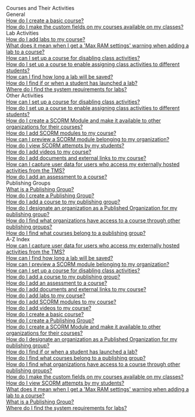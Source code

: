 <!-- 
    Adding new documents!
    1. Duplicate the following:
        <a class="subtopic_link" href="insert_document_link_here*">
            <div class="subtopic_title">insert_document_title here</div>
            <div class="subtopic_description">insert_document_description_here</div>
        </a>
    2. Replace:
        href link with your document's link
        subtopic_title text with your document's title
        subtopic_description text with your document's description
    3. Place in respective subtopic group
    4. Ensure to add the new document in A-Z index
-->

<div class="categoriesHeader" tabindex="0" title="Administrator - Courses and Their Activities Docs Container">Courses and Their Activities</div>
<div class="accordionModule">
  <div class="subtopic selected">
    <div class="subtopic_header" tabindex="0" title="General Docs" role="button" aria-selected="true" selected>General</div>
    <div id="body_1" class="subtopic_links">
      <a class="subtopic_link" href="/tms/tms-administrators/courses-and-activities/overall/create-course.md">
        <div class="subtopic_title">How do I create a basic course?</div>
      </a>
      <a class="subtopic_link" href="/tms/tms-administrators/courses-and-activities/overall/cascade-custom-fields.md">
        <div class="subtopic_title">How do I make the custom fields on my courses available on my classes?</div>
      </a>
    </div>
  </div>
  <div class="subtopic">
    <div class="subtopic_header" tabindex="0" title="Lab Activities Docs" role="button" aria-selected="false">Lab Activities</div>
    <div class="subtopic_links">
      <a class="subtopic_link" href="/tms/tms-administrators/courses-and-activities/labs/add-labs.md">
        <div class="subtopic_title">How do I add labs to my course?</div>
      </a>
      <a class="subtopic_link" href="/tms/tms-administrators/courses-and-activities/labs/max-ram.md">
        <div class="subtopic_title">What does it mean when I get a 'Max RAM settings' warning when adding a lab to a course?</div>
      </a>
      <a class="subtopic_link" href="/tms/tms-administrators/courses-and-activities/overall/course-setting-disable-class-activities.md">
        <div class="subtopic_title">How can I set up a course for disabling class activities?</div>
      </a>
        <a class="subtopic_link" href="/tms/tms-administrators/courses-and-activities/labs/course-enable-assigning-class-activities.md">
        <div class="subtopic_title">How do I set up a course to enable assigning class activities to different students?</div>
      </a>
        <a class="subtopic_link" href="/tms/tms-administrators/courses-and-activities/labs/find-how-long-lab-will-be-saved-for.md">
        <div class="subtopic_title">How can I find how long a lab will be saved?</div>
      </a>
      <a class="subtopic_link" href="/tms/tms-administrators/courses-and-activities/labs/find-if-student-launched-lab.md">
        <div class="subtopic_title">How do I find if or when a student has launched a lab?</div>
      </a>
      <a class="subtopic_link" href="/tms/tms-administrators/courses-and-activities/labs/find-system-requirements-for-labs.md">
        <div class="subtopic_title">Where do I find the system requirements for labs?</div>
      </a>
    </div>
  </div>
  <div class="subtopic">
    <div class="subtopic_header" tabindex="0" title="Other Activities Docs" role="button" aria-selected="false">Other Activities</div>
    <div class="subtopic_links">
      <a class="subtopic_link" href="/tms/tms-administrators/courses-and-activities/overall/course-setting-disable-class-activities.md">
        <div class="subtopic_title">How can I set up a course for disabling class activities?</div>
      </a>
        <a class="subtopic_link" href="/tms/tms-administrators/courses-and-activities/labs/course-enable-assigning-class-activities.md">
        <div class="subtopic_title">How do I set up a course to enable assigning class activities to different students?</div>
      </a>
        <a class="subtopic_link" href="/tms/tms-administrators/courses-and-activities/other-activities/create-scorm-module.md">
        <div class="subtopic_title">How do I create a SCORM Module and make it available to other organizations for their courses?</div>
      </a>
      <a class="subtopic_link" href="/tms/tms-administrators/courses-and-activities/other-activities/add-scorm.md">
        <div class="subtopic_title">How do I add SCORM modules to my course?</div>
      </a>
      <a class="subtopic_link" href="/tms/tms-administrators/courses-and-activities/other-activities/start-scorm-module.md">
        <div class="subtopic_title">How can I preview a SCORM module belonging to my organization?</div>
      </a>
      <a class="subtopic_link" href="/tms/tms-administrators/courses-and-activities/other-activities/view-scorm-attempts.md">
        <div class="subtopic_title">How do I view SCORM attempts by my students?</div>
      </a>
      <a class="subtopic_link" href="/tms/tms-administrators/courses-and-activities/other-activities/add-video.md">
        <div class="subtopic_title">How do I add videos to my course?</div>
      </a>
      <a class="subtopic_link" href="/tms/tms-administrators/courses-and-activities/other-activities/add-docs-urls.md">
        <div class="subtopic_title">How do I add documents and external links to my course?</div>
      </a>
      <a class="subtopic_link" href="/tms/tms-administrators/courses-and-activities/other-activities/capture-user-data-for-externally-hosted-activities.md">
        <div class="subtopic_title">How can I capture user data for users who access my externally hosted activities from the TMS?</div>
      </a>
      <a class="subtopic_link" href="/tms/tms-administrators/courses-and-activities/other-activities/add-assessment.md">
        <div class="subtopic_title">How do I add an assessment to a course?</div>
      </a>
    </div>
  </div>
  <div class="subtopic">
    <div class="subtopic_header" tabindex="0" title="Publishing Group Docs" role="button" aria-selected="false">Publishing Groups</div>
    <div class="subtopic_links">
      <a class="subtopic_link" href="/tms/tms-administrators/courses-and-activities/pgs/what-is-publishing-group.md">
        <div class="subtopic_title">What is a Publishing Group?</div>
      </a>
      <a class="subtopic_link" href="/tms/tms-administrators/courses-and-activities/pgs/create-publishing-group.md">
        <div class="subtopic_title">How do I create a Publishing Group?</div>
      </a>
      <a class="subtopic_link" href="/tms/tms-administrators/courses-and-activities/pgs/add-courses-to-publishing-group.md">
        <div class="subtopic_title">How do I add a course to my publishing group?</div>
      </a>
      <a class="subtopic_link" href="/tms/tms-administrators/courses-and-activities/pgs/add-published-orgs-to-publishing-group.md">
        <div class="subtopic_title">How do I designate an organization as a Published Organization for my publishing group?</div>
      </a>
      <a class="subtopic_link" href="/tms/tms-administrators/courses-and-activities/pgs/pg-add-pg-error-resolution.md">
        <div class="subtopic_title">How do I find what organizations have access to a course through other publishing groups?</div>
      </a>
      <a class="subtopic_link" href="/tms/tms-administrators/courses-and-activities/pgs/pg-add-org-error-resolution.md">
        <div class="subtopic_title">How do I find what courses belong to a publishing group?</div>
      </a>
    </div>
  </div>
  <div class="subtopic">
    <div class="subtopic_header" tabindex="0" title="Admin Courses and Activities A-Z Docs" role="button" aria-selected="false">A-Z Index</div>
    <div class="subtopic_links">
      <a class="subtopic_link" href="/tms/tms-administrators/courses-and-activities/other-activities/capture-user-data-for-externally-hosted-activities.md">
        <div class="subtopic_title">How can I capture user data for users who access my externally hosted activities from the TMS?</div>
      </a>
      <a class="subtopic_link" href="/tms/tms-administrators/courses-and-activities/labs/find-how-long-lab-will-be-saved-for.md">
        <div class="subtopic_title">How can I find how long a lab will be saved?</div>
      </a>
      <a class="subtopic_link" href="/tms/tms-administrators/courses-and-activities/other-activities/start-scorm-module.md">
        <div class="subtopic_title">How can I preview a SCORM module belonging to my organization?</div>
      </a>
        <a class="subtopic_link" href="/tms/tms-administrators/courses-and-activities/overall/course-setting-disable-class-activities.md">
        <div class="subtopic_title">How can I set up a course for disabling class activities?</div>
      </a>
      <a class="subtopic_link" href="/tms/tms-administrators/courses-and-activities/pgs/add-courses-to-publishing-group.md">
        <div class="subtopic_title">How do I add a course to my publishing group?</div>
        </a>
      <a class="subtopic_link" href="/tms/tms-administrators/courses-and-activities/other-activities/add-assessment.md">
        <div class="subtopic_title">How do I add an assessment to a course?</div>
      </a>
      <a class="subtopic_link" href="/tms/tms-administrators/courses-and-activities/other-activities/add-docs-urls.md">
        <div class="subtopic_title">How do I add documents and external links to my course?</div>
      </a>
      <a class="subtopic_link" href="/tms/tms-administrators/courses-and-activities/labs/add-labs.md">
        <div class="subtopic_title">How do I add labs to my course?</div>
      </a>
      <a class="subtopic_link" href="/tms/tms-administrators/courses-and-activities/other-activities/add-scorm.md">
        <div class="subtopic_title">How do I add SCORM modules to my course?</div>
      </a>
      <a class="subtopic_link" href="/tms/tms-administrators/courses-and-activities/other-activities/add-video.md">
        <div class="subtopic_title">How do I add videos to my course?</div>
      </a>
      <a class="subtopic_link" href="/tms/tms-administrators/courses-and-activities/overall/create-course.md">
        <div class="subtopic_title">How do I create a basic course?</div>
      </a>
      <a class="subtopic_link" href="/tms/tms-administrators/courses-and-activities/pgs/create-publishing-group.md">
        <div class="subtopic_title">How do I create a Publishing Group?</div>
      </a>
      <a class="subtopic_link" href="/tms/tms-administrators/courses-and-activities/other-activities/create-scorm-module.md">
        <div class="subtopic_title">How do I create a SCORM Module and make it available to other organizations for their courses?</div>
      </a>
      <a class="subtopic_link" href="/tms/tms-administrators/courses-and-activities/pgs/add-published-orgs-to-publishing-group.md">
        <div class="subtopic_title">How do I designate an organization as a Published Organization for my publishing group?</div>
      </a>
      <a class="subtopic_link" href="/tms/tms-administrators/courses-and-activities/labs/find-if-student-launched-lab.md">
        <div class="subtopic_title">How do I find if or when a student has launched a lab?</div>
      </a>
      <a class="subtopic_link" href="/tms/tms-administrators/courses-and-activities/pgs/pg-add-org-error-resolution.md">
        <div class="subtopic_title">How do I find what courses belong to a publishing group?</div>
      </a>
      <a class="subtopic_link" href="/tms/tms-administrators/courses-and-activities/pgs/pg-add-pg-error-resolution.md">
        <div class="subtopic_title">How do I find what organizations have access to a course through other publishing groups?</div>
      </a>
      <a class="subtopic_link" href="/tms/tms-administrators/courses-and-activities/overall/cascade-custom-fields.md">
        <div class="subtopic_title">How do I make the custom fields on my courses available on my classes?</div>
      </a>
      <a class="subtopic_link" href="/tms/tms-administrators/courses-and-activities/other-activities/view-scorm-attempts.md">
        <div class="subtopic_title">How do I view SCORM attempts by my students?</div>
      </a>
      <a class="subtopic_link" href="/tms/tms-administrators/courses-and-activities/labs/max-ram.md">
        <div class="subtopic_title">What does it mean when I get a 'Max RAM settings' warning when adding a lab to a course?</div>
      </a>
      <a class="subtopic_link" href="/tms/tms-administrators/courses-and-activities/pgs/what-is-publishing-group.md">
        <div class="subtopic_title">What is a Publishing Group?</div>
      </a>
      <a class="subtopic_link" href="/tms/tms-administrators/courses-and-activities/labs/find-system-requirements-for-labs.md">
        <div class="subtopic_title">Where do I find the system requirements for labs?</div>
      </a>
    </div>
  </div>
</div>
